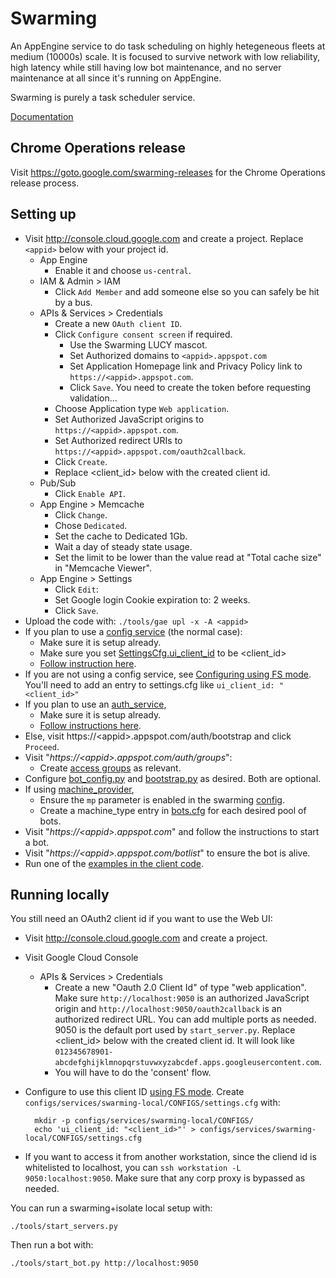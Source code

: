 # Swarming

An AppEngine service to do task scheduling on highly hetegeneous fleets at
medium (10000s) scale. It is focused to survive network with low reliability,
high latency while still having low bot maintenance, and no server maintenance
at all since it's running on AppEngine.

Swarming is purely a task scheduler service.

[Documentation](doc)


## Chrome Operations release

Visit https://goto.google.com/swarming-releases for the Chrome Operations
release process.



## Setting up

*   Visit http://console.cloud.google.com and create a project. Replace
    `<appid>` below with your project id.
    *   App Engine
        *   Enable it and choose `us-central`.
    *   IAM & Admin > IAM
        *   Click `Add Member` and add someone else so you can safely be hit by
            a bus.
    *   APIs & Services > Credentials
        *   Create a new `OAuth client ID`.
        *   Click `Configure consent screen` if required.
            *   Use the Swarming LUCY mascot.
            *   Set Authorized domains to `<appid>.appspot.com`
            *   Set Application Homepage link and Privacy Policy link to
                `https://<appid>.appspot.com`.
            *   Click `Save`. You need to create the token before requesting
                validation...
        *   Choose Application type `Web application`.
        *   Set Authorized JavaScript origins to `https://<appid>.appspot.com`.
        *   Set Authorized redirect URIs to `https://<appid>.appspot.com/oauth2callback`.
        *   Click `Create`.
        *   Replace \<client_id\> below with the created client id.
    *   Pub/Sub
        *   Click `Enable API`.
    *   App Engine > Memcache
        *   Click `Change`.
        *   Chose `Dedicated`.
        *   Set the cache to Dedicated 1Gb.
        *   Wait a day of steady state usage.
        *   Set the limit to be lower than the value read at "Total cache
            size" in "Memcache Viewer".
    *   App Engine > Settings
        *   Click `Edit`:
        *   Set Google login Cookie expiration to: 2 weeks.
        *   Click `Save`.
*   Upload the code with: `./tools/gae upl -x -A <appid>`
*   If you plan to use a [config service](../config_service) (the normal case):
    *   Make sure it is setup already.
    *   Make sure you set
        [SettingsCfg.ui_client_id](https://chromium.googlesource.com/infra/luci/luci-py/+/master/appengine/swarming/proto/config.proto)
        to be \<client_id\>
    *   [Follow instruction
        here](../components/components/config/#linking-to-the-config-service).
*   If you are not using a config service, see [Configuring using FS
    mode](https://chromium.googlesource.com/infra/luci/luci-py/+/master/appengine/components/components/config/README.md#fs-mode).
    You'll need to add an entry to settings.cfg like `ui_client_id:
    "<client_id>"`
*   If you plan to use an [auth_service](../auth_service),
    *   Make sure it is setup already.
    *   [Follow instructions
        here](../auth_service#linking-other-services-to-auth_service).
*   Else, visit https://\<appid\>.appspot.com/auth/bootstrap and click
    `Proceed`.
*   Visit "_https://\<appid\>.appspot.com/auth/groups_":
    *   Create [access groups](doc/Access-Groups.md) as relevant.
*   Configure [bot_config.py](swarming_bot/config/bot_config.py) and
    [bootstrap.py](swarming_bot/config/bootstrap.py) as desired. Both are
    optional.
*   If using [machine_provider](../machine_provider),
    *   Ensure the `mp` parameter is enabled in the swarming
        [config](https://chromium.googlesource.com/infra/luci/luci-py/+/master/appengine/swarming/proto/config.proto).
    *   Create a machine\_type entry in [bots.cfg](./proto/bots.proto) for each desired pool of bots.
*   Visit "_https://\<appid\>.appspot.com_" and follow the instructions to start
    a bot.
*   Visit "_https://\<appid\>.appspot.com/botlist_" to ensure the bot is
    alive.
*   Run one of the [examples in the client code](../../client/example).


## Running locally

You still need an OAuth2 client id if you want to use the Web UI:

*   Visit http://console.cloud.google.com and create a project.
*   Visit Google Cloud Console
    *   APIs & Services > Credentials
        *   Create a new "Oauth 2.0 Client Id" of type "web application". Make
            sure `http://localhost:9050` is an authorized JavaScript origin
            and `http://localhost:9050/oauth2callback` is an authorized
            redirect URL. You can add multiple ports as needed. 9050 is the
            default port used by `start_server.py`. Replace \<client_id\> below
            with the created client id. It will look like
            `012345678901-abcdefghijklmnopqrstuvwxyzabcdef.apps.googleusercontent.com`.
        *   You will have to do the 'consent' flow.
*   Configure to use this client ID [using FS
    mode](https://chromium.googlesource.com/infra/luci/luci-py/+/master/appengine/components/components/config/README.md#fs-mode).
    Create `configs/services/swarming-local/CONFIGS/settings.cfg` with:

          mkdir -p configs/services/swarming-local/CONFIGS/
          echo 'ui_client_id: "<client_id>"' > configs/services/swarming-local/CONFIGS/settings.cfg

*   If you want to access it from another workstation, since the cliend id is
    whitelisted to localhost, you can `ssh workstation -L 9050:localhost:9050`.
    Make sure that any corp proxy is bypassed as needed.

You can run a swarming+isolate local setup with:

    ./tools/start_servers.py

Then run a bot with:

    ./tools/start_bot.py http://localhost:9050
